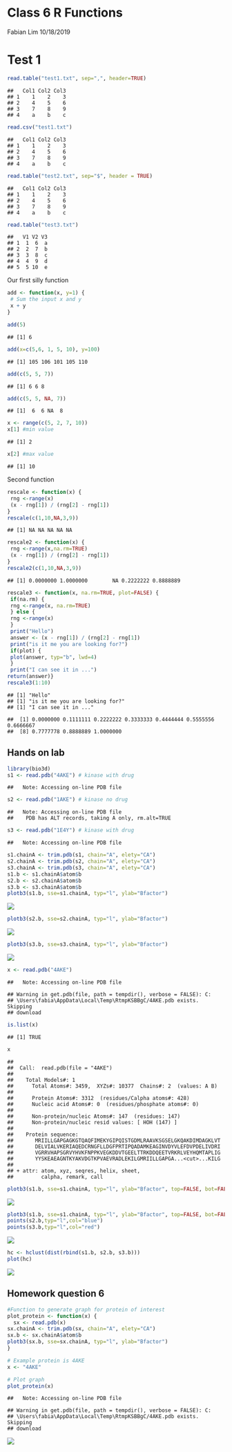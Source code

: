 Class 6 R Functions
================
Fabian Lim
10/18/2019

# Test 1

``` r
read.table("test1.txt", sep=",", header=TRUE)
```

    ##   Col1 Col2 Col3
    ## 1    1    2    3
    ## 2    4    5    6
    ## 3    7    8    9
    ## 4    a    b    c

``` r
read.csv("test1.txt")
```

    ##   Col1 Col2 Col3
    ## 1    1    2    3
    ## 2    4    5    6
    ## 3    7    8    9
    ## 4    a    b    c

``` r
read.table("test2.txt", sep="$", header = TRUE)
```

    ##   Col1 Col2 Col3
    ## 1    1    2    3
    ## 2    4    5    6
    ## 3    7    8    9
    ## 4    a    b    c

``` r
read.table("test3.txt")
```

    ##   V1 V2 V3
    ## 1  1  6  a
    ## 2  2  7  b
    ## 3  3  8  c
    ## 4  4  9  d
    ## 5  5 10  e

Our first silly function

``` r
add <- function(x, y=1) {
 # Sum the input x and y
 x + y
}
```

``` r
add(5)
```

    ## [1] 6

``` r
add(x=c(5,6, 1, 5, 10), y=100)
```

    ## [1] 105 106 101 105 110

``` r
add(c(5, 5, 7))
```

    ## [1] 6 6 8

``` r
add(c(5, 5, NA, 7))
```

    ## [1]  6  6 NA  8

``` r
x <- range(c(5, 2, 7, 10))
x[1] #min value
```

    ## [1] 2

``` r
x[2] #max value
```

    ## [1] 10

Second function

``` r
rescale <- function(x) {
 rng <-range(x)
 (x - rng[1]) / (rng[2] - rng[1])
}
rescale(c(1,10,NA,3,9))
```

    ## [1] NA NA NA NA NA

``` r
rescale2 <- function(x) {
 rng <-range(x,na.rm=TRUE)
 (x - rng[1]) / (rng[2] - rng[1])
}
rescale2(c(1,10,NA,3,9))
```

    ## [1] 0.0000000 1.0000000        NA 0.2222222 0.8888889

``` r
rescale3 <- function(x, na.rm=TRUE, plot=FALSE) {
 if(na.rm) {
 rng <-range(x, na.rm=TRUE)
 } else {
 rng <-range(x)
 }
 print("Hello")
 answer <- (x - rng[1]) / (rng[2] - rng[1])
 print("is it me you are looking for?")
 if(plot) {
 plot(answer, typ="b", lwd=4)
 }
 print("I can see it in ...")
return(answer)}
rescale3(1:10)
```

    ## [1] "Hello"
    ## [1] "is it me you are looking for?"
    ## [1] "I can see it in ..."

    ##  [1] 0.0000000 0.1111111 0.2222222 0.3333333 0.4444444 0.5555556 0.6666667
    ##  [8] 0.7777778 0.8888889 1.0000000

## Hands on lab

``` r
library(bio3d)
s1 <- read.pdb("4AKE") # kinase with drug
```

    ##   Note: Accessing on-line PDB file

``` r
s2 <- read.pdb("1AKE") # kinase no drug
```

    ##   Note: Accessing on-line PDB file
    ##    PDB has ALT records, taking A only, rm.alt=TRUE

``` r
s3 <- read.pdb("1E4Y") # kinase with drug
```

    ##   Note: Accessing on-line PDB file

``` r
s1.chainA <- trim.pdb(s1, chain="A", elety="CA")
s2.chainA <- trim.pdb(s2, chain="A", elety="CA")
s3.chainA <- trim.pdb(s3, chain="A", elety="CA")
s1.b <- s1.chainA$atom$b
s2.b <- s2.chainA$atom$b
s3.b <- s3.chainA$atom$b
plotb3(s1.b, sse=s1.chainA, typ="l", ylab="Bfactor")
```

![](class06_files/figure-gfm/unnamed-chunk-14-1.png)<!-- -->

``` r
plotb3(s2.b, sse=s2.chainA, typ="l", ylab="Bfactor")
```

![](class06_files/figure-gfm/unnamed-chunk-14-2.png)<!-- -->

``` r
plotb3(s3.b, sse=s3.chainA, typ="l", ylab="Bfactor")
```

![](class06_files/figure-gfm/unnamed-chunk-14-3.png)<!-- -->

``` r
x <- read.pdb("4AKE")
```

    ##   Note: Accessing on-line PDB file

    ## Warning in get.pdb(file, path = tempdir(), verbose = FALSE): C:
    ## \Users\fabia\AppData\Local\Temp\RtmpKSBBgC/4AKE.pdb exists. Skipping
    ## download

``` r
is.list(x)
```

    ## [1] TRUE

``` r
x
```

    ## 
    ##  Call:  read.pdb(file = "4AKE")
    ## 
    ##    Total Models#: 1
    ##      Total Atoms#: 3459,  XYZs#: 10377  Chains#: 2  (values: A B)
    ## 
    ##      Protein Atoms#: 3312  (residues/Calpha atoms#: 428)
    ##      Nucleic acid Atoms#: 0  (residues/phosphate atoms#: 0)
    ## 
    ##      Non-protein/nucleic Atoms#: 147  (residues: 147)
    ##      Non-protein/nucleic resid values: [ HOH (147) ]
    ## 
    ##    Protein sequence:
    ##       MRIILLGAPGAGKGTQAQFIMEKYGIPQISTGDMLRAAVKSGSELGKQAKDIMDAGKLVT
    ##       DELVIALVKERIAQEDCRNGFLLDGFPRTIPQADAMKEAGINVDYVLEFDVPDELIVDRI
    ##       VGRRVHAPSGRVYHVKFNPPKVEGKDDVTGEELTTRKDDQEETVRKRLVEYHQMTAPLIG
    ##       YYSKEAEAGNTKYAKVDGTKPVAEVRADLEKILGMRIILLGAPGA...<cut>...KILG
    ## 
    ## + attr: atom, xyz, seqres, helix, sheet,
    ##         calpha, remark, call

``` r
plotb3(s1.b, sse=s1.chainA, typ="l", ylab="Bfactor", top=FALSE, bot=FALSE)
```

![](class06_files/figure-gfm/unnamed-chunk-17-1.png)<!-- -->

``` r
plotb3(s1.b, sse=s1.chainA, typ="l", ylab="Bfactor", top=FALSE, bot=FALSE)
points(s2.b,typ="l",col="blue")
points(s3.b,typ="l",col="red")
```

![](class06_files/figure-gfm/unnamed-chunk-18-1.png)<!-- -->

``` r
hc <- hclust(dist(rbind(s1.b, s2.b, s3.b)))
plot(hc)
```

![](class06_files/figure-gfm/unnamed-chunk-19-1.png)<!-- -->

## Homework question 6

``` r
#Function to generate graph for protein of interest
plot_protein <- function(x) {
  sx <- read.pdb(x)
sx.chainA <- trim.pdb(sx, chain="A", elety="CA")
sx.b <- sx.chainA$atom$b
plotb3(sx.b, sse=sx.chainA, typ="l", ylab="Bfactor")
}

# Example protein is 4AKE
x <- "4AKE"

# Plot graph
plot_protein(x)
```

    ##   Note: Accessing on-line PDB file

    ## Warning in get.pdb(file, path = tempdir(), verbose = FALSE): C:
    ## \Users\fabia\AppData\Local\Temp\RtmpKSBBgC/4AKE.pdb exists. Skipping
    ## download

![](class06_files/figure-gfm/unnamed-chunk-20-1.png)<!-- -->
